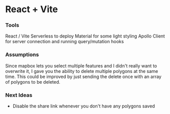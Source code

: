 # React + Vite

### Tools

React / Vite
Serverless to deploy
Material for some light styling
Apollo Client for server connection and running query/mutation hooks

### Assumptions

Since mapbox lets you select multiple features and I didn't really want to overwrite it, I gave you the ability to delete multiple polygons at the same time. This could be improved by just sending the delete once with an array of polygons to be deleted.

### Next Ideas

- Disable the share link whenever you don't have any polygons saved
